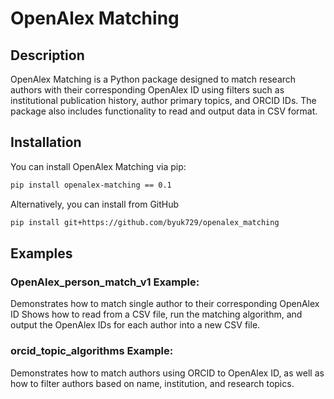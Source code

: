 # OpenAlex Matching

## Description

OpenAlex Matching is a Python package designed to match research authors with their corresponding OpenAlex ID using filters such as institutional publication history, author primary topics, and ORCID IDs. The package also includes functionality to read and output data in CSV format. 

## Installation
You can install OpenAlex Matching via pip:

```bash
pip install openalex-matching == 0.1

```
Alternatively, you can install from GitHub

```bash
pip install git+https://github.com/byuk729/openalex_matching

```


## Examples

### OpenAlex_person_match_v1 Example:
Demonstrates how to match single author to their corresponding OpenAlex ID 
Shows how to read from a CSV file, run the matching algorithm, and output the OpenAlex IDs for each author into a new CSV file.

### orcid_topic_algorithms Example:
Demonstrates how to match authors using ORCID to OpenAlex ID, as well as how to filter authors based on name, institution, and research topics.





